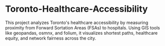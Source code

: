 # Toronto-Healthcare-Accessibility
This project analyzes Toronto's healthcare accessibility by measuring proximity from Forward Sortation Areas (FSAs) to hospitals. Using GIS tools like geopandas, osmnx, and folium, it visualizes shortest paths, healthcare equity, and network fairness across the city.
